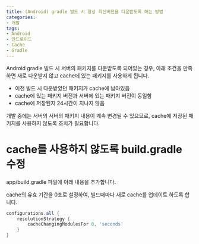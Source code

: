 ```yaml
---
title: (Android) gradle 빌드 시 항상 최신버전을 다운받도록 하는 방법
categories:
- 개발
tags:
- Android
- 안드로이드
- Cache
- Gradle
---
```


Android gradle 빌드 시 서버의 패키지를 다운받도록 되어있는 경우, 아래 조건을 만족하면 새로 다운받지 않고 cache에 있는 패키지를 사용하게 됩니다.

- 이전 빌드 시 다운받았던 패키지가 cache에 남아있음
- cache에 있는 패키지 버전과 서버에 있는 패키지 버전이 동일함
- cache에 저장된지 24시간이 지나지 않음

개발 중에는 서버의 서버의 패키지 내용이 계속 변경될 수 있으므로, cache에 저장된 패키지를 사용하지 않도록 조치가 필요합니다.

# cache를 사용하지 않도록 build.gradle 수정

app/build.gradle 파일에 아래 내용을 추가합니다.

cache의 유효 기간을 0초로 설정하여, 빌드때마다 새로 cache를 업데이트 하도록 합니다.

```gradle
configurations.all {
    resolutionStrategy {
        cacheChangingModulesFor 0, 'seconds'
    }
}
```
